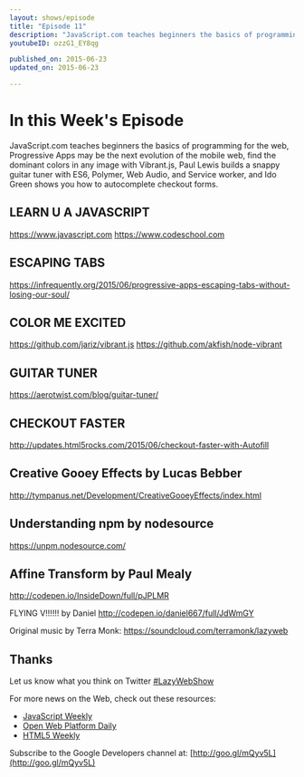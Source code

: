 ```yaml
---
layout: shows/episode
title: "Episode 11"
description: "JavaScript.com teaches beginners the basics of programming for the web, Progressive Apps may be the next evolution of the mobile web, find the dominant colors in any image with Vibrant.js, Paul Lewis builds a snappy guitar tuner with ES6, Polymer, Web Audio, and Service worker, and Ido Green shows you how to autocomplete checkout forms."
youtubeID: ozzG1_EY8qg

published_on: 2015-06-23
updated_on: 2015-06-23

---
```


# In this Week's Episode

JavaScript.com teaches beginners the basics of programming for the web, Progressive Apps may be the next evolution of the mobile web, find the dominant colors in any image with Vibrant.js, Paul Lewis builds a snappy guitar tuner with ES6, Polymer, Web Audio, and Service worker, and Ido Green shows you how to autocomplete checkout forms.

## LEARN U A JAVASCRIPT
<https://www.javascript.com>
<https://www.codeschool.com>

## ESCAPING TABS
<https://infrequently.org/2015/06/progressive-apps-escaping-tabs-without-losing-our-soul/>

## COLOR ME EXCITED
<https://github.com/jariz/vibrant.js>
<https://github.com/akfish/node-vibrant>

## GUITAR TUNER
<https://aerotwist.com/blog/guitar-tuner/>

## CHECKOUT FASTER
<http://updates.html5rocks.com/2015/06/checkout-faster-with-Autofill>

## Creative Gooey Effects by Lucas Bebber
<http://tympanus.net/Development/CreativeGooeyEffects/index.html>

## Understanding npm by nodesource
<https://unpm.nodesource.com/>

## Affine Transform by Paul Mealy
<http://codepen.io/InsideDown/full/pJPLMR>

FLYING V!!!!!! by Daniel
<http://codepen.io/daniel667/full/JdWmGY>

Original music by Terra Monk: 
<https://soundcloud.com/terramonk/lazyweb>

## Thanks

Let us know what you think on Twitter [#LazyWebShow](https://twitter.com/search?q=%23lazywebshow)

For more news on the Web, check out these resources:
- [JavaScript Weekly](http://javascriptweekly.com/)
- [Open Web Platform Daily](http://webplatformdaily.org/)
- [HTML5 Weekly](http://html5weekly.com/)

Subscribe to the Google Developers channel at: [http://goo.gl/mQyv5L](http://goo.gl/mQyv5L)
